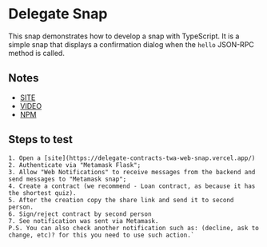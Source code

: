 # Delegate Snap

This snap demonstrates how to develop a snap with TypeScript. It is a simple
snap that displays a confirmation dialog when the `hello` JSON-RPC method is
called.

## Notes

- [SITE](https://delegate-contracts-twa-web-snap.vercel.app/)
- [VIDEO](https://youtu.be/3Fn0y-SZOpQ)
- [NPM](https://www.npmjs.com/package/@ivan_holvinov/delegate-snap)

## Steps to test

```
1. Open a [site](https://delegate-contracts-twa-web-snap.vercel.app/)
2. Authenticate via "Metamask Flask";
3. Allow "Web Notifications" to receive messages from the backend and send messages to "Metamask snap";
4. Create a contract (we recommend - Loan contract, as because it has the shortest quiz).
5. After the creation copy the share link and send it to second person.
6. Sign/reject contract by second person
7. See notification was sent via Metamask.
P.S. You can also check another notification such as: (decline, ask to change, etc)? for this you need to use such action.`
```
